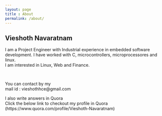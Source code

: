 ```yaml
---
layout: page
title : About
permalink: /about/
---
```


<h2>Vieshoth Navaratnam</h2>
<p>I am a Project Engineer with Industrial experience in embedded software development.
I have worked with C, microcontrollers, microprocessores and linux.<br/>
I am interested in Linux, Web and Finance.
</p>
<br>

<p>You can contact by my<br>
mail id : vieshothhce@gmail.com
</p>

<p>I also write answers in Quora<br/>
Click the below link to checkout my profile in Quora</br>
(https://www.quora.com/profile/Vieshoth-Navaratnam)
</p>
